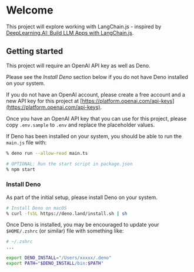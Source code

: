 # Welcome

This project will explore working with LangChain.js - inspired by [DeepLearning.AI: Build LLM Apps with LangChain.js](https://www.deeplearning.ai/short-courses/build-llm-apps-with-langchain-js/).

## Getting started

This project will require an OpenAI API key as well as Deno.

Please see the _Install Deno_ section below if you do not have Deno installed on your system.

If you do not have an OpenAI account, please create a free account and a new API key for this project at [https://platform.openai.com/api-keys](https://platform.openai.com/api-keys).

Once you have an OpenAI API key that you can use for this project, please copy `.env.sample` to `.env` and replace the placeholder values.

If Deno has been installed on your system, you should be able to run the `main.js` file with:

```sh
% deno run --allow-read main.ts

# OPTIONAL: Run the start script in package.json
% npm start
```

### Install Deno

As part of the initial setup, please install Deno on your system.

```sh
# Install Deno on macOS
% curl -fsSL https://deno.land/install.sh | sh
```

Once Deno is installed, you may be encouraged to update your `$HOME/.zshrc` (or similar) file with something like:

```sh
# ~/.zshrc
...

export DENO_INSTALL="/Users/xxxxx/.deno"
export PATH="$DENO_INSTALL/bin:$PATH"

```
